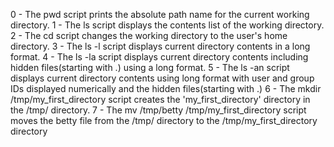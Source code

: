 0 - The pwd script prints the absolute path name for the current working directory.
1 - The ls script displays the contents list of the working directory.
2 - The cd script changes the working directory to the user's home directory.
3 - The ls -l script displays current directory contents in a long format.
4 - The ls -la script displays current directory contents including hidden files(starting with .) using a long format.
5 - The ls -an script displays current directory contents using long format with user and group IDs displayed numerically and the hidden files(starting with .)
6 - The mkdir /tmp/my_first_directory script creates the 'my_first_directory' directory in the /tmp/ directory.
7 - The mv /tmp/betty /tmp/my_first_directory script moves the betty file from the /tmp/ directory to the /tmp/my_first_directory directory
